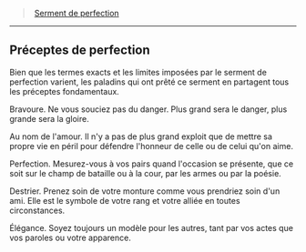 ﻿---
!GenericItem
Id: paladin_perfection_hd.md#préceptes-de-perfection
ParentLink: paladin_perfection_hd.md#serment-de-perfection
Name: Préceptes de perfection
ParentName: Serment de perfection
NameLevel: 2
Attributes:
  Name: Préceptes de perfection
  Markdown: >+
    ## <!--Name-->Préceptes de perfection<!--/Name-->


    Bien que les termes exacts et les limites imposées par le serment de perfection varient, les paladins qui ont prêté ce serment en partagent tous les préceptes fondamentaux.


    Bravoure. Ne vous souciez pas du danger. Plus grand sera le danger, plus grande sera la gloire.


    Au nom de l'amour. Il n'y a pas de plus grand exploit que de mettre sa propre vie en péril pour défendre l'honneur de celle ou de celui qu'on aime.


    Perfection. Mesurez-vous à vos pairs quand l'occasion se présente, que ce soit sur le champ de bataille ou à la cour, par les armes ou par la poésie.


    Destrier. Prenez soin de votre monture comme vous prendriez soin d'un ami. Elle est le symbole de votre rang et votre alliée en toutes circonstances.


    Élégance. Soyez toujours un modèle pour les autres, tant par vos actes que vos paroles ou votre apparence.

AttributesDictionary: >+
  Name: Préceptes de perfection

  Markdown: >+

    ## <!--Name-->Préceptes de perfection<!--/Name-->





    Bien que les termes exacts et les limites imposées par le serment de perfection varient, les paladins qui ont prêté ce serment en partagent tous les préceptes fondamentaux.





    Bravoure. Ne vous souciez pas du danger. Plus grand sera le danger, plus grande sera la gloire.





    Au nom de l'amour. Il n'y a pas de plus grand exploit que de mettre sa propre vie en péril pour défendre l'honneur de celle ou de celui qu'on aime.





    Perfection. Mesurez-vous à vos pairs quand l'occasion se présente, que ce soit sur le champ de bataille ou à la cour, par les armes ou par la poésie.





    Destrier. Prenez soin de votre monture comme vous prendriez soin d'un ami. Elle est le symbole de votre rang et votre alliée en toutes circonstances.





    Élégance. Soyez toujours un modèle pour les autres, tant par vos actes que vos paroles ou votre apparence.



---
> [Serment de perfection](hd_paladin_perfection.md)

---

## Préceptes de perfection

Bien que les termes exacts et les limites imposées par le serment de perfection varient, les paladins qui ont prêté ce serment en partagent tous les préceptes fondamentaux.

Bravoure. Ne vous souciez pas du danger. Plus grand sera le danger, plus grande sera la gloire.

Au nom de l'amour. Il n'y a pas de plus grand exploit que de mettre sa propre vie en péril pour défendre l'honneur de celle ou de celui qu'on aime.

Perfection. Mesurez-vous à vos pairs quand l'occasion se présente, que ce soit sur le champ de bataille ou à la cour, par les armes ou par la poésie.

Destrier. Prenez soin de votre monture comme vous prendriez soin d'un ami. Elle est le symbole de votre rang et votre alliée en toutes circonstances.

Élégance. Soyez toujours un modèle pour les autres, tant par vos actes que vos paroles ou votre apparence.

